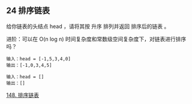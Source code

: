 ## 24 排序链表

给你链表的头结点 head ，请将其按 升序 排列并返回 排序后的链表 。

进阶：可以在 O(n log n) 时间复杂度和常数级空间复杂度下，对链表进行排序吗？


```
输入：head = [-1,5,3,4,0]
输出：[-1,0,3,4,5]

输入：head = []
输出：[]
```


[148. 排序链表](https://leetcode-cn.com/problems/sort-list/)


### 